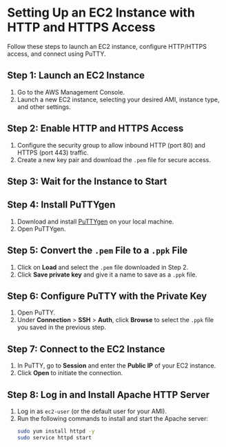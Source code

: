 # Setting Up an EC2 Instance with HTTP and HTTPS Access

Follow these steps to launch an EC2 instance, configure HTTP/HTTPS access, and connect using PuTTY.

## Step 1: Launch an EC2 Instance
1. Go to the AWS Management Console.
2. Launch a new EC2 instance, selecting your desired AMI, instance type, and other settings.

## Step 2: Enable HTTP and HTTPS Access
1. Configure the security group to allow inbound HTTP (port 80) and HTTPS (port 443) traffic.
2. Create a new key pair and download the `.pem` file for secure access.

## Step 3: Wait for the Instance to Start

## Step 4: Install PuTTYgen
1. Download and install [PuTTYgen](https://www.puttygen.com/) on your local machine.
2. Open PuTTYgen.

## Step 5: Convert the `.pem` File to a `.ppk` File
1. Click on **Load** and select the `.pem` file downloaded in Step 2.
2. Click **Save private key** and give it a name to save as a `.ppk` file.

## Step 6: Configure PuTTY with the Private Key
1. Open PuTTY.
2. Under **Connection** > **SSH** > **Auth**, click **Browse** to select the `.ppk` file you saved in the previous step.

## Step 7: Connect to the EC2 Instance
1. In PuTTY, go to **Session** and enter the **Public IP** of your EC2 instance.
2. Click **Open** to initiate the connection.

## Step 8: Log in and Install Apache HTTP Server
1. Log in as `ec2-user` (or the default user for your AMI).
2. Run the following commands to install and start the Apache server:
   ```bash
   sudo yum install httpd -y
   sudo service httpd start
